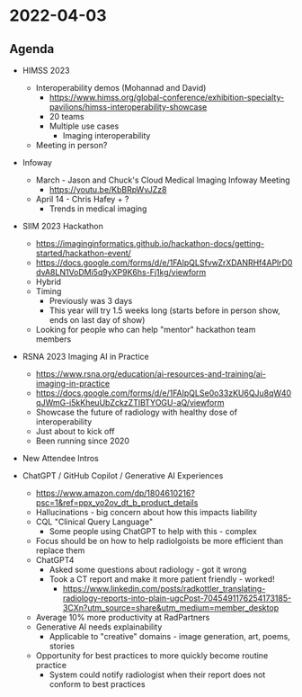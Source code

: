 # 2022-04-03

## Agenda

* HIMSS 2023
  * Interoperability demos (Mohannad and David)
    * https://www.himss.org/global-conference/exhibition-specialty-pavilions/himss-interoperability-showcase
    * 20 teams
    * Multiple use cases
      * Imaging interoperability
  * Meeting in person?

* Infoway
  * March - Jason and Chuck's Cloud Medical Imaging Infoway Meeting
    * https://youtu.be/KbBRpWvJZz8
  * April 14 - Chris Hafey + ?
    * Trends in medical imaging

* SIIM 2023 Hackathon
  * https://imaginginformatics.github.io/hackathon-docs/getting-started/hackathon-event/
  * https://docs.google.com/forms/d/e/1FAIpQLSfvwZrXDANRHf4APlrD0dvA8LN1VoDMi5q9yXP9K6hs-Fj1kg/viewform
  * Hybrid
  * Timing
    * Previously was 3 days
    * This year will try 1.5 weeks long (starts before in person show, ends on last day of show)
  * Looking for people who can help "mentor" hackathon team members
  
* RSNA 2023 Imaging AI in Practice
  * https://www.rsna.org/education/ai-resources-and-training/ai-imaging-in-practice
  * https://docs.google.com/forms/d/e/1FAIpQLSe0o33zKU6QJu8qW40qJWmG-i5kKheuUbZckzZTIBTYOGU-aQ/viewform
  * Showcase the future of radiology with healthy dose of interoperability
  * Just about to kick off
  * Been running since 2020

* New Attendee Intros
  
* ChatGPT / GitHub Copilot / Generative AI Experiences
  * https://www.amazon.com/dp/1804610216?psc=1&ref=ppx_yo2ov_dt_b_product_details
  * Hallucinations - big concern about how this impacts liability
  * CQL "Clinical Query Language"
    * Some people using ChatGPT to help with this - complex
  * Focus should be on how to help radiolgoists be more efficient than replace them
  * ChatGPT4
    * Asked some questions about radiology - got it wrong
    * Took a CT report and make it more patient friendly - worked!
      * https://www.linkedin.com/posts/radkottler_translating-radiology-reports-into-plain-ugcPost-7045491176254173185-3CXn?utm_source=share&utm_medium=member_desktop
  * Average 10% more productivity at RadPartners
  * Generative AI needs explainability
    * Applicable to "creative" domains - image generation, art, poems, stories
  * Opportunity for best practices to more quickly become routine practice
    * System could notify radiologist when their report does not conform to best practices
      
